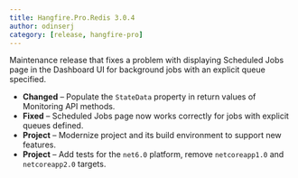 ```yaml
---
title: Hangfire.Pro.Redis 3.0.4
author: odinserj
category: [release, hangfire-pro]
---
```


Maintenance release that fixes a problem with displaying Scheduled Jobs page in the Dashboard UI for background jobs with an explicit queue specified.

* **Changed** – Populate the `StateData` property in return values of Monitoring API methods.
* **Fixed** – Scheduled Jobs page now works correctly for jobs with explicit queues defined.
* **Project** – Modernize project and its build environment to support new features.
* **Project** – Add tests for the `net6.0` platform, remove `netcoreapp1.0` and `netcoreapp2.0` targets.
